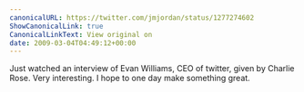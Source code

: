 ```yaml
---
canonicalURL: https://twitter.com/jmjordan/status/1277274602
ShowCanonicalLink: true
CanonicalLinkText: View original on
date: 2009-03-04T04:49:12+00:00
---
```

Just watched an interview of Evan Williams, CEO of twitter, given by Charlie Rose. Very interesting. I hope to one day make something great.